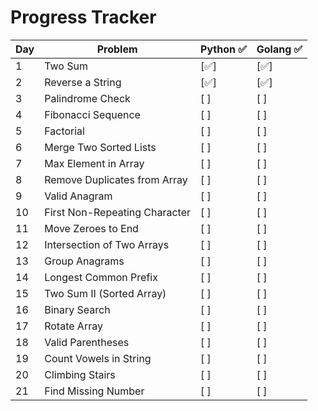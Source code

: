 # Progress Tracker

| Day | Problem                       | Python ✅ | Golang ✅ |
|-----|-------------------------------|-----------|-----------|
| 1   | Two Sum                       | [✅]      | [✅]       |
| 2   | Reverse a String              | [✅]      | [✅]       |
| 3   | Palindrome Check              | [ ]       | [ ]       |
| 4   | Fibonacci Sequence            | [ ]       | [ ]       |
| 5   | Factorial                     | [ ]       | [ ]       |
| 6   | Merge Two Sorted Lists        | [ ]       | [ ]       |
| 7   | Max Element in Array          | [ ]       | [ ]       |
| 8   | Remove Duplicates from Array  | [ ]       | [ ]       |
| 9   | Valid Anagram                 | [ ]       | [ ]       |
| 10  | First Non-Repeating Character | [ ]       | [ ]       |
| 11  | Move Zeroes to End            | [ ]       | [ ]       |
| 12  | Intersection of Two Arrays    | [ ]       | [ ]       |
| 13  | Group Anagrams                | [ ]       | [ ]       |
| 14  | Longest Common Prefix         | [ ]       | [ ]       |
| 15  | Two Sum II (Sorted Array)     | [ ]       | [ ]       |
| 16  | Binary Search                 | [ ]       | [ ]       |
| 17  | Rotate Array                  | [ ]       | [ ]       |
| 18  | Valid Parentheses             | [ ]       | [ ]       |
| 19  | Count Vowels in String        | [ ]       | [ ]       |
| 20  | Climbing Stairs               | [ ]       | [ ]       |
| 21  | Find Missing Number           | [ ]       | [ ]       |
